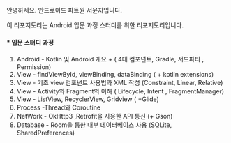 안녕하세요. 안드로이드 파트원 서윤지입니다.

이 리포지토리는 Android 입문 과정 스터디를 위한 리포지토리입니다.


#### * 입문 스터디 과정
1) Android - Kotlin 및 Android 개요 + ( 4대 컴포넌트, Gradle, 서드파티 , Permission)
2) View - findViewById, viewBinding, dataBinding ( + kotlin extensions)
3) View - 기초 view 컴포넌트 사용법과 XML 작성 (Constraint, Linear, Relative)
4) View - Activity와 Fragment의 이해 ( Lifecycle, Intent , FragmentManager)
5) View - ListView, RecyclerView, Gridview ( +Glide)
6) Process -Thread와 Coroutine
7) NetWork - OkHttp3 ,Retrofit을 사용한 API 통신 (+ Gson)
8) Database - Room을 통한 내부 데이터베이스 사용 (SQLite, SharedPreferences)
